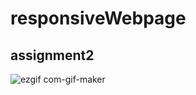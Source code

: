 # responsiveWebpage

## assignment2

![ezgif com-gif-maker](https://user-images.githubusercontent.com/61192325/113822991-bce85580-979b-11eb-8417-520bf1f15714.gif)
